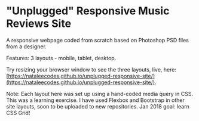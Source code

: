 # "Unplugged" Responsive Music Reviews Site
A responsive webpage coded from scratch based on Photoshop PSD files from a designer. 

Features: 3 layouts - mobile, tablet, desktop. 

Try resizing your browser window to see the three layouts, live, here: [https://nataleecodes.github.io/unplugged-responsive-site/](https://nataleecodes.github.io/unplugged-responsive-site/).

Note: Each layout here was set up using a hand-coded media query in CSS. This was a learning exercise. I have used Flexbox and Bootstrap in other site layouts, soon to be uploaded to new repositories. Jan 2018 goal: learn CSS Grid!


